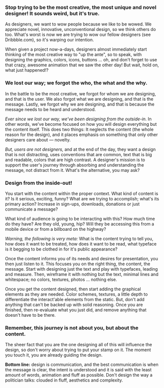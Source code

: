 ### Stop trying to be the most creative, the most unique and novel designer! It sounds weird, but it's true.

As designers, we want to wow people because we like to be wowed. We appreciate novel, innovative, unconventional design, so we think others do too. What's worst is now we are trying to wow our fellow designers (see Dribbble.com), so it's warping our intention.

When given a project now-a-days, designers almost immediately start thinking of the most creative way to "up the ante", so to speak, with designing the graphics, colors, icons, buttons … oh, and don't forget to use that crazy, awesome animation that we saw the other day! But wait, hold on, what just happened!?

### We lost our way; we forgot the who, the what and the why.

In the battle to be the most creative, we forgot for whom we are designing, and that is the user. We also forgot what we are designing, and that is the message. Lastly, we forgot why we are designing, and that is because the message needs to be heard and understood.

*Ever since we lost our way, we've been designing from the outside-in.* In other words, we've become focused on how you will design everything but the content itself. This does two things: It neglects the content (the whole reason for the design), and it places emphasis on something that only other designers care about — novelty.

*But, users are not designers,* and at the end of the day, they want a design that is not distracting, uses conventions that are common, text that is big and readable, colors that are high contrast. A designer's mission is to support the user's journey through absorbing and understanding the message, not distract from it. What's the alternative, you may ask?

### Design from the inside-out!

You start with the content within the proper context. What kind of content is it? Is it
serious, exciting, funny? What are we trying to accomplish; what's its primary action? Increase in sign-ups, downloads, donations or just communicate a message?

What kind of audience is going to be interacting with this? How much time do they have? Are they old, young, hip? Will they be accessing this from a mobile device or from a billboard on the highway?

*Warning, the following is very meta:* What is the content trying to tell you, how does it want to be treated, how does it want to be read, what typeface is it begging to be clothed in for it's public appearance?

Once the content informs you of its needs and desires for presentation, you then just listen to it. This focuses you on the right thing, the content, the message. Start with designing just the text and play with typefaces, leading and measure. Then, wireframe it with nothing but the text, minimal lines and whitespace; no colors, textures, photos … nothing else.

Once you get the content designed, then start adding the graphical elements as they are needed. Color schemes, textures, a little depth to differentiate the interact'able elements from the static. But, don't add anything that can't be backed up with solid reasoning. Once you are finished, then re-evaluate what you just did, and remove anything that doesn't have to be there.

### Remember, this journey is not about you, but about the content.

The sheer fact that you are the one designing all of this will influence the design, so don't worry about trying to put your stamp on it. The moment you touch it, you are already guiding the design.

**Bottom line:** design is communication, and the best communication is when the message is clear,
the intent is understood and it is said with the least amount of words, animation and fluff as possible. Don't design the way a politician talks: clouded in fluff, aesthetics and complexity.